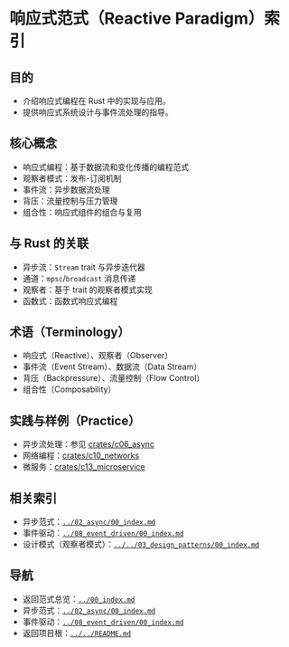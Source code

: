 # 响应式范式（Reactive Paradigm）索引

## 目的

- 介绍响应式编程在 Rust 中的实现与应用。
- 提供响应式系统设计与事件流处理的指导。

## 核心概念

- 响应式编程：基于数据流和变化传播的编程范式
- 观察者模式：发布-订阅机制
- 事件流：异步数据流处理
- 背压：流量控制与压力管理
- 组合性：响应式组件的组合与复用

## 与 Rust 的关联

- 异步流：`Stream` trait 与异步迭代器
- 通道：`mpsc`/`broadcast` 消息传递
- 观察者：基于 trait 的观察者模式实现
- 函数式：函数式响应式编程

## 术语（Terminology）

- 响应式（Reactive）、观察者（Observer）
- 事件流（Event Stream）、数据流（Data Stream）
- 背压（Backpressure）、流量控制（Flow Control）
- 组合性（Composability）

## 实践与样例（Practice）

- 异步流处理：参见 [crates/c06_async](../../../crates/c06_async/)
- 网络编程：[crates/c10_networks](../../../crates/c10_networks/)
- 微服务：[crates/c13_microservice](../../../crates/c13_microservice/)

## 相关索引

- 异步范式：[`../02_async/00_index.md`](../02_async/00_index.md)
- 事件驱动：[`../08_event_driven/00_index.md`](../08_event_driven/00_index.md)
- 设计模式（观察者模式）：[`../../03_design_patterns/00_index.md`](../../03_design_patterns/00_index.md)

## 导航

- 返回范式总览：[`../00_index.md`](../00_index.md)
- 异步范式：[`../02_async/00_index.md`](../02_async/00_index.md)
- 事件驱动：[`../08_event_driven/00_index.md`](../08_event_driven/00_index.md)
- 返回项目根：[`../../README.md`](../../README.md)
